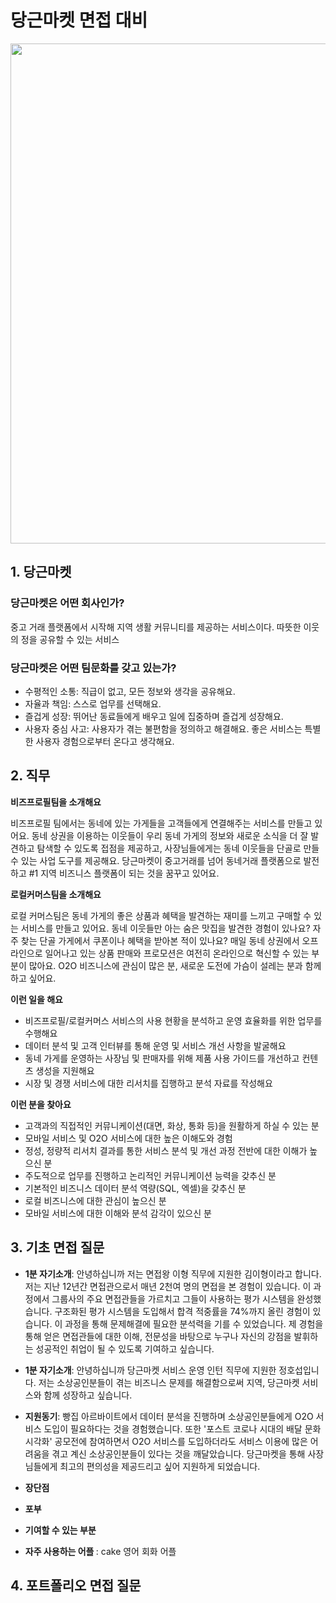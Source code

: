 # 당근마켓 면접 대비
<img src = "https://user-images.githubusercontent.com/72376781/158742897-1cb47ab8-bbfe-4385-9a75-3defbf542cf5.png" width = 800>

## 1. 당근마켓
### 당근마켓은 어떤 회사인가?
중고 거래 플랫폼에서 시작해 지역 생활 커뮤니티를 제공하는 서비스이다. 따뜻한 이웃의 정을 공유할 수 있는 서비스
### 당근마켓은 어떤 팀문화를 갖고 있는가?
- 수평적인 소통: 직급이 없고, 모든 정보와 생각을 공유해요.
- 자율과 책임: 스스로 업무를 선택해요.
- 즐겁게 성장: 뛰어난 동료들에게 배우고 일에 집중하며 즐겁게 성장해요.
- 사용자 중심 사고: 사용자가 겪는 불편함을 정의하고 해결해요. 좋은 서비스는 특별한 사용자 경험으로부터 온다고 생각해요.

## 2. 직무
<b>비즈프로필팀을 소개해요</b>

비즈프로필 팀에서는 동네에 있는 가게들을 고객들에게 연결해주는 서비스를 만들고 있어요. 동네 상권을 이용하는
이웃들이 우리 동네 가게의 정보와 새로운 소식을 더 잘 발견하고 탐색할 수 있도록 접점을 제공하고,
사장님들에게는 동네 이웃들을 단골로 만들 수 있는 사업 도구를 제공해요. 당근마켓이 중고거래를 넘어 동네거래
플랫폼으로 발전하고 #1 지역 비즈니스 플랫폼이 되는 것을 꿈꾸고 있어요.

<b>로컬커머스팀을 소개해요</b>

로컬 커머스팀은 동네 가게의 좋은 상품과 혜택을 발견하는 재미를 느끼고 구매할 수 있는 서비스를 만들고 있어요.
동네 이웃들만 아는 숨은 맛집을 발견한 경험이 있나요? 자주 찾는 단골 가게에서 쿠폰이나 혜택을 받아본 적이
있나요? 매일 동네 상권에서 오프라인으로 일어나고 있는 상품 판매와 프로모션은 여전히 온라인으로 혁신할 수
있는 부분이 많아요. O2O 비즈니스에 관심이 많은 분, 새로운 도전에 가슴이 설레는 분과 함께하고 싶어요.

<b> 이런 일을 해요 </b>
- 비즈프로필/로컬커머스 서비스의 사용 현황을 분석하고 운영 효율화를 위한 업무를 수행해요
- 데이터 분석 및 고객 인터뷰를 통해 운영 및 서비스 개선 사항을 발굴해요
- 동네 가게를 운영하는 사장님 및 판매자를 위해 제품 사용 가이드를 개선하고 컨텐츠 생성을 지원해요
- 시장 및 경쟁 서비스에 대한 리서치를 집행하고 분석 자료를 작성해요

<b> 이런 분을 찾아요 </b>
- 고객과의 직접적인 커뮤니케이션(대면, 화상, 통화 등)을 원활하게 하실 수 있는 분
- 모바일 서비스 및 O2O 서비스에 대한 높은 이해도와 경험
- 정성, 정량적 리서치 결과를 통한 서비스 분석 및 개선 과정 전반에 대한 이해가 높으신 분
- 주도적으로 업무를 진행하고 논리적인 커뮤니케이션 능력을 갖추신 분
- 기본적인 비즈니스 데이터 분석 역량(SQL, 엑셀)을 갖추신 분
- 로컬 비즈니스에 대한 관심이 높으신 분
- 모바일 서비스에 대한 이해와 분석 감각이 있으신 분

## 3. 기초 면접 질문
- <b>1분 자기소개</b>: 안녕하십니까 저는 면접왕 이형 직무에 지원한 김이형이라고 합니다. 저는 지난 12년간 면접관으로서 매년 2천여 명의 면접을 본 경험이 있습니다. 이 과정에서 그룹사의 주요 면접관들을 가르치고 그들이 사용하는 평가 시스템을 완성했습니다. 구조화된 평가 시스템을 도입해서 합격 적중률을 74%까지 올린 경험이 있습니다. 이 과정을 통해 문제해결에 필요한 분석력을 기를 수 있었습니다. 제 경험을 통해 얻은 면접관들에 대한 이해, 전문성을 바탕으로 누구나 자신의 강점을 발휘하는 성공적인 취업이 될 수 있도록 기여하고 싶습니다.

- <b>1분 자기소개</b>: 안녕하십니까 당근마켓 서비스 운영 인턴 직무에 지원한 정호섭입니다. 저는 소상공인분들이 겪는 비즈니스 문제를 해결함으로써 지역, 당근마켓 서비스와 함께 성장하고 싶습니다.
- <b>지원동기</b>: 빵집 아르바이트에서 데이터 분석을 진행하며 소상공인분들에게 O2O 서비스 도입이 필요하다는 것을 경험했습니다. 또한 '포스트 코로나 시대의 배달 문화 시각화' 공모전에 참여하면서 O2O 서비스를 도입하더라도 서비스 이용에 많은 어려움을 겪고 계신 소상공인분들이 있다는 것을 깨달았습니다. 당근마켓을 통해 사장님들에게 최고의 편의성을 제공드리고 싶어 지원하게 되었습니다.
- <b> 장단점 </b>
- <b> 포부 </b>
- <b> 기여할 수 있는 부분 </b>
- <b> 자주 사용하는 어플 </b>: cake 영어 회화 어플
## 4. 포트폴리오 면접 질문
